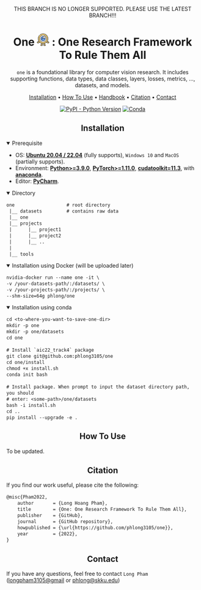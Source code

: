 <div align="center">

THIS BRANCH IS NO LONGER SUPPORTED. PLEASE USE THE LATEST BRANCH!!!

One <img src="data/one_100.png" width="32"> : One Research Framework To Rule Them All
=============================
`one` is a foundational library for computer vision research. 
It includes supporting functions, data types, data classes, layers, losses, 
metrics, ..., datasets, and models.

<p align="center">
  <a href="#installation">Installation</a> •
  <a href="#how-to-use">How To Use</a> •
  <a href="handbook/README.md">Handbook</a> •
  <a href="#citation">Citation</a> •
  <a href="#contact">Contact</a>
</p>

[![PyPI - Python Version](https://img.shields.io/pypi/pyversions/pytorch-lightning)](https://pypi.org/project/pytorch-lightning/)
[![Conda](https://img.shields.io/conda/v/conda-forge/pytorch-lightning?label=conda&color=success)](https://anaconda.org/conda-forge/pytorch-lightning)
</div>


## <div align="center">Installation</div>

<details open>
<summary>Prerequisite</summary>

- OS: [**Ubuntu 20.04 / 22.04**](https://ubuntu.com/download/desktop) (fully supports), `Windows 10` and `MacOS` (partially supports).
- Environment: 
  [**Python>=3.9.0**](https://www.python.org/),
  [**PyTorch>=1.11.0**](https://pytorch.org/get-started/locally/), 
  [**cudatoolkit=11.3**](https://pytorch.org/get-started/locally/),
  with [**anaconda**](https://www.anaconda.com/products/distribution).
- Editor: [**PyCharm**](https://www.jetbrains.com/pycharm/download).
</details>

<details open>
<summary>Directory</summary>

```text
one                   # root directory
 |__ datasets         # contains raw data
 |__ one        
 |__ projects
 |      |__ project1
 |      |__ project2
 |      |__ ..
 |
 |__ tools
```
</details>

<details open>
<summary>Installation using Docker (will be uploaded later)</summary>

```shell
nvidia-docker run --name one -it \ 
-v /your-datasets-path/:/datasets/ \
-v /your-projects-path/:/projects/ \
--shm-size=64g phlong/one
```
</details>

<details open>

<summary>Installation using conda</summary>

```shell
cd <to-where-you-want-to-save-one-dir>
mkdir -p one
mkdir -p one/datasets
cd one

# Install `aic22_track4` package
git clone git@github.com:phlong3105/one
cd one/install
chmod +x install.sh
conda init bash

# Install package. When prompt to input the dataset directory path, you should 
# enter: <some-path>/one/datasets
bash -i install.sh
cd ..
pip install --upgrade -e .
```
</details>


## <div align="center">How To Use</div>

To be updated.


## <div align="center">Citation</div>
If you find our work useful, please cite the following:

```text
@misc{Pham2022,  
    author       = {Long Hoang Pham},  
    title        = {One: One Research Framework To Rule Them All},  
    publisher    = {GitHub},
    journal      = {GitHub repository},
    howpublished = {\url{https://github.com/phlong3105/one}},
    year         = {2022},
}
```


## <div align="center">Contact</div>
If you have any questions, feel free to contact `Long Pham` 
([longpham3105@gmail](longpham3105@gmail) or [phlong@skku.edu](phlong@skku.edu))
